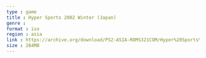 ```yaml
---
type : game
title : Hyper Sports 2002 Winter (Japan)
genre : 
format : iso
region : asia
link : https://archive.org/download/PS2-ASIA-ROMS321COM/Hyper%20Sports%202002%20Winter%20%28Japan%29.7z
size : 284MB
---
```


